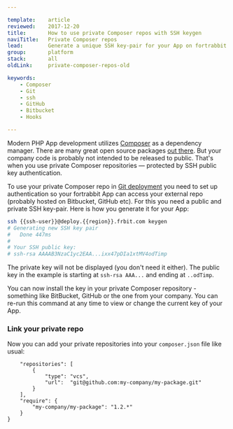 ```yaml
---

template:    article
reviewed:    2017-12-20
title:       How to use private Composer repos with SSH keygen
naviTitle:   Private Composer repos
lead:        Generate a unique SSH key-pair for your App on fortrabbit to use private Composer repos.
group:       platform
stack:       all
oldLink:     private-composer-repos-old

keywords:
    - Composer
    - Git
    - ssh
    - GitHub
    - Bitbucket
    - Hooks

---
```


Modern PHP App development utilizes [Composer](composer) as a dependency manager. There are many great open source packages [out there](http://packagist.org). But your company code is probably not intended to be released to public. That's when you use private Composer repositories — protected by SSH public key authentication.

To use your private Composer repo in [Git deployment](git-deployment) you need to set up authentication so your fortrabbit App can access your external repo (probably hosted on Bitbucket, GitHub etc). For this you need a public and private SSH key-pair. Here is how you generate it for your App:

```bash
ssh {{ssh-user}}@deploy.{{region}}.frbit.com keygen
# Generating new SSH key pair
#   Done 447ms
#
# Your SSH public key:
# ssh-rsa AAAAB3NzaC1yc2EAA...ixx47pDIa1xtMV4odTimp
```

The private key will not be displayed (you don't need it either). The public key in the example is starting at `ssh-rsa AAA...` and ending at `..odTimp`.

You can now install the key in your private Composer repository - something like BitBucket, GitHub or the one from your company. You can re-run this command at any time to view or change the current key of your App.

### Link your private repo

Now you can add your private repositories into your `composer.json` file like usual:

```
    "repositories": [
        {
            "type": "vcs",
            "url":  "git@github.com:my-company/my-package.git"
        }
    ],
    "require": {
        "my-company/my-package": "1.2.*"
    }
}
```
